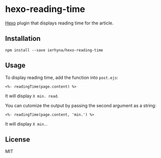 # hexo-reading-time
[Hexo](https://hexo.io/) plugin that displays reading time for the article.

## Installation

```
npm install --save ierhyna/hexo-reading-time
```

## Usage

To display reading time, add the function into `post.ejs`:
```
<%- readingTime(page.content) %>
```
It will display `X min. read`.

You can cutomize the output by passing the second argument as a string:
```
<%- readingTime(page.content, 'min.') %>
```
It will display `X min.`.


## License
MIT
